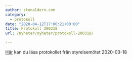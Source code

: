 ```yaml
---
author: stenaldern.com
category:
  - protokoll
date: "2020-04-12T17:00:21+00:00"
title: Protokoll 200318
url: /nyheter/nyheter/protokoll-200318/

---
```

[Här](/wp-content/uploads/2020/04/Protokoll_styrelsemote_20200318.pdf) kan du läsa protokollet från styrelsemötet 2020-03-18
